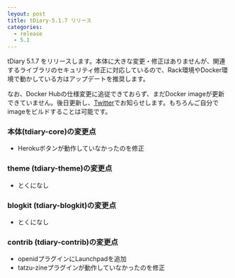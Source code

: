 ```yaml
---
leyout: post
title: tDiary-5.1.7 リリース
categories:
  - release
  - 5.1
---
```

tDiary 5.1.7 をリリースします。本体に大きな変更・修正はありませんが、関連するライブラリのセキュリティ修正に対応しているので、Rack環境やDocker環境で動かしている方はアップデートを推奨します。

なお、Docker Hubの仕様変更に追従できておらず、まだDocker imageが更新できていません。後日更新し、[Twitter](https://twitter.com/tDiary)でお知らせします。もちろんご自分でimageをビルドすることは可能です。

### 本体(tdiary-core)の変更点
* Herokuボタンが動作していなかったのを修正

### theme (tdiary-theme)の変更点
* とくになし

### blogkit (tdiary-blogkit)の変更点
* とくになし

### contrib (tdiary-contrib)の変更点
* openidプラグインにLaunchpadを追加
* tatzu-zineプラグインが動作していなかったのを修正

